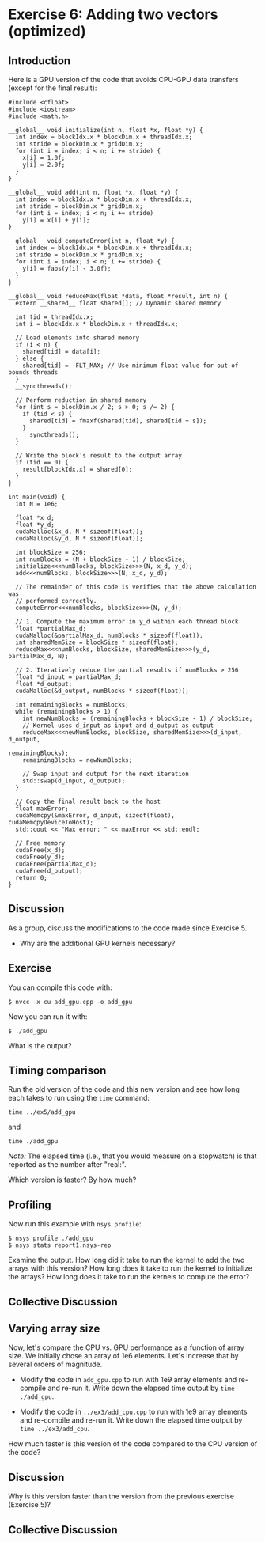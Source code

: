 # Exercise 6: Adding two vectors (optimized)

## Introduction

Here is a GPU version of the code that avoids CPU-GPU data transfers (except for the final result):

```
#include <cfloat>
#include <iostream>
#include <math.h>

__global__ void initialize(int n, float *x, float *y) {
  int index = blockIdx.x * blockDim.x + threadIdx.x;
  int stride = blockDim.x * gridDim.x;
  for (int i = index; i < n; i += stride) {
    x[i] = 1.0f;
    y[i] = 2.0f;
  }
}

__global__ void add(int n, float *x, float *y) {
  int index = blockIdx.x * blockDim.x + threadIdx.x;
  int stride = blockDim.x * gridDim.x;
  for (int i = index; i < n; i += stride)
    y[i] = x[i] + y[i];
}

__global__ void computeError(int n, float *y) {
  int index = blockIdx.x * blockDim.x + threadIdx.x;
  int stride = blockDim.x * gridDim.x;
  for (int i = index; i < n; i += stride) {
    y[i] = fabs(y[i] - 3.0f);
  }
}

__global__ void reduceMax(float *data, float *result, int n) {
  extern __shared__ float shared[]; // Dynamic shared memory

  int tid = threadIdx.x;
  int i = blockIdx.x * blockDim.x + threadIdx.x;

  // Load elements into shared memory
  if (i < n) {
    shared[tid] = data[i];
  } else {
    shared[tid] = -FLT_MAX; // Use minimum float value for out-of-bounds threads
  }
  __syncthreads();

  // Perform reduction in shared memory
  for (int s = blockDim.x / 2; s > 0; s /= 2) {
    if (tid < s) {
      shared[tid] = fmaxf(shared[tid], shared[tid + s]);
    }
    __syncthreads();
  }

  // Write the block's result to the output array
  if (tid == 0) {
    result[blockIdx.x] = shared[0];
  }
}

int main(void) {
  int N = 1e6;

  float *x_d;
  float *y_d;
  cudaMalloc(&x_d, N * sizeof(float));
  cudaMalloc(&y_d, N * sizeof(float));

  int blockSize = 256;
  int numBlocks = (N + blockSize - 1) / blockSize;
  initialize<<<numBlocks, blockSize>>>(N, x_d, y_d);
  add<<<numBlocks, blockSize>>>(N, x_d, y_d);

  // The remainder of this code is verifies that the above calculation was
  // performed correctly.
  computeError<<<numBlocks, blockSize>>>(N, y_d);

  // 1. Compute the maximum error in y_d within each thread block
  float *partialMax_d;
  cudaMalloc(&partialMax_d, numBlocks * sizeof(float));
  int sharedMemSize = blockSize * sizeof(float);
  reduceMax<<<numBlocks, blockSize, sharedMemSize>>>(y_d, partialMax_d, N);

  // 2. Iteratively reduce the partial results if numBlocks > 256
  float *d_input = partialMax_d;
  float *d_output;
  cudaMalloc(&d_output, numBlocks * sizeof(float));

  int remainingBlocks = numBlocks;
  while (remainingBlocks > 1) {
    int newNumBlocks = (remainingBlocks + blockSize - 1) / blockSize;
    // Kernel uses d_input as input and d_output as output
    reduceMax<<<newNumBlocks, blockSize, sharedMemSize>>>(d_input, d_output,
                                                          remainingBlocks);
    remainingBlocks = newNumBlocks;

    // Swap input and output for the next iteration
    std::swap(d_input, d_output);
  }

  // Copy the final result back to the host
  float maxError;
  cudaMemcpy(&maxError, d_input, sizeof(float), cudaMemcpyDeviceToHost);
  std::cout << "Max error: " << maxError << std::endl;

  // Free memory
  cudaFree(x_d);
  cudaFree(y_d);
  cudaFree(partialMax_d);
  cudaFree(d_output);
  return 0;
}
```

## Discussion

As a group, discuss the modifications to the code made since Exercise 5.

* Why are the additional GPU kernels necessary?

## Exercise

You can compile this code with:
```
$ nvcc -x cu add_gpu.cpp -o add_gpu
```

Now you can run it with:
```
$ ./add_gpu
```

What is the output?

## Timing comparison

Run the old version of the code and this new version and see how long each takes to run using the `time` command:
```
time ../ex5/add_gpu
```
and
```
time ./add_gpu
```

*Note:* The elapsed time (i.e., that you would measure on a stopwatch) is that reported as the number after "real:".

Which version is faster? By how much?

## Profiling

Now run this example with `nsys profile`:
```
$ nsys profile ./add_gpu
$ nsys stats report1.nsys-rep
```

Examine the output. How long did it take to run the kernel to add the two arrays with this version? How long does it take to run the kernel to initialize the arrays? How long does it take to run the kernels to compute the error?

## Collective Discussion

## Varying array size

Now, let's compare the CPU vs. GPU performance as a function of array size. We initially chose an array of 1e6 elements. Let's increase that by several orders of magnitude.

* Modify the code in `add_gpu.cpp` to run with 1e9 array elements and re-compile and re-run it. Write down the elapsed time output by `time ./add_gpu`.

* Modify the code in `../ex3/add_cpu.cpp` to run with 1e9 array elements and re-compile and re-run it. Write down the elapsed time output by `time ../ex3/add_cpu`.

How much faster is this version of the code compared to the CPU version of the code?

## Discussion

Why is this version faster than the version from the previous exercise (Exercise 5)?

## Collective Discussion
